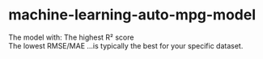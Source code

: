 # machine-learning-auto-mpg-model

The model with:
The highest R² score   
The lowest RMSE/MAE 
…is typically the best for your specific dataset.
